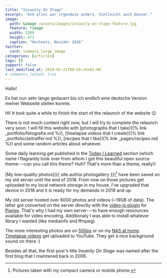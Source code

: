 ```yaml
---
title: "Insanity On Stage"
excerpt: "Und alles war irgendwie anders. Vielleicht auch besser."
image:
  path: &image /assets/images/insanity-on-stage-feature.jpg
  feature: *image
  width: 2200
  height: 473
  caption: "Hochoetz, Neujahr 2016"
twitter:
  card: summary_large_image
categories: [articles]
tags: []
support: false
last_modified_at: 2019-01-21T08:56:29+01:00
# comments_locked: true
---
```


Hallo! 

Es hat nun sehr lange gedauert bis ich endlich eine deutsche Version meiner
Webseite stellen konnte.



Hi! It took quite a while to finish the start of the relaunch of the website :wink:

There is not much content right now, but I will try to complete the relaunch very soon. I will fill this website with [photographs that I take]({% link _portfolio/fotografie.md %}), [timelapse videos that I create]({% link _portfolio/zeitraffer.md %}), [recipes that I like]({% link _pages/recipes.md %}) and some random articles about whatever.

Some daily learning get published in the [Today I Learned](/til/) section (which name i flagrantly took over from whom I got this beautiful open source theme---can you call this theme? Huh? That's more than a theme, really!)

[My low-quality photos]({{ site.author.photogallery }})[^low-quality] have been saved on my old server until the end of 2018. From now on those pictures get uploaded to my local network storage in my house. I've upgraded that device in 2018 and it is ready for my demands in 2019 and up.

[^low-quality]: Pictures taken with my compact camera or mobile phone.

My old server hosted over 6000 photos and videos (~19GB of data). The latter got converted on the server directly with the [video-js plugin](https://de.piwigo.org/ext/extension_view.php?eid=610) for [Piwigo](https://piwigo.org/). That's why I had my own server---to have enough ressources available for video encoding. Additionaly I was able to install whatever library I wanted (like mediainfo and ffmpeg).

The more interesting photos are on [500px](#) or on my [NAS at home](https://drtom0.myds.me/photo/#!Albums/album_466f746f677261666965). [Timelapse videos](https://www.youtube.com/watch?v=9cV0uG1YdZI&list=PLAVuOpof7vDonReliwNKPa84z4ZEWHRbk) get uploaded to YouTube. They get a nice background sound on there :)

Besides all that, the first post's title *Insanity On Stage* was named after the first blog that I maintaned back in 2006.
